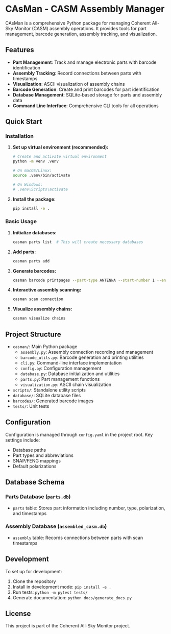 # CAsMan - CASM Assembly Manager

CAsMan is a comprehensive Python package for managing Coherent All-Sky Monitor (CASM) assembly operations. It provides tools for part management, barcode generation, assembly tracking, and visualization.

## Features

- **Part Management**: Track and manage electronic parts with barcode identification
- **Assembly Tracking**: Record connections between parts with timestamps
- **Visualization**: ASCII visualization of assembly chains
- **Barcode Generation**: Create and print barcodes for part identification
- **Database Management**: SQLite-based storage for parts and assembly data
- **Command Line Interface**: Comprehensive CLI tools for all operations

## Quick Start

### Installation

1. **Set up virtual environment (recommended):**
   ```bash
   # Create and activate virtual environment
   python -m venv .venv
   
   # On macOS/Linux:
   source .venv/bin/activate
   
   # On Windows:
   # .venv\Scripts\activate
   ```

2. **Install the package:**
   ```bash
   pip install -e .
   ```

### Basic Usage

1. **Initialize databases:**
   ```bash
   casman parts list  # This will create necessary databases
   ```

2. **Add parts:**
   ```bash
   casman parts add
   ```

4. **Generate barcodes:**
   ```bash
   casman barcode printpages --part-type ANTENNA --start-number 1 --end-number 10
   ```

5. **Interactive assembly scanning:**
   ```bash
   casman scan connection
   ```

6. **Visualize assembly chains:**
   ```bash
   casman visualize chains
   ```

## Project Structure

- `casman/`: Main Python package
  - `assembly.py`: Assembly connection recording and management
  - `barcode_utils.py`: Barcode generation and printing utilities
  - `cli.py`: Command-line interface implementation
  - `config.py`: Configuration management
  - `database.py`: Database initialization and utilities
  - `parts.py`: Part management functions
  - `visualization.py`: ASCII chain visualization
- `scripts/`: Standalone utility scripts
- `database/`: SQLite database files
- `barcodes/`: Generated barcode images
- `tests/`: Unit tests

## Configuration

Configuration is managed through `config.yaml` in the project root. Key settings include:

- Database paths
- Part types and abbreviations
- SNAP/FENG mappings
- Default polarizations

## Database Schema

### Parts Database (`parts.db`)
- `parts` table: Stores part information including number, type, polarization, and timestamps

### Assembly Database (`assembled_casm.db`)
- `assembly` table: Records connections between parts with scan timestamps

## Development

To set up for development:

1. Clone the repository
2. Install in development mode: `pip install -e .`
3. Run tests: `python -m pytest tests/`
4. Generate documentation: `python docs/generate_docs.py`

## License

This project is part of the Coherent All-Sky Monitor project.
